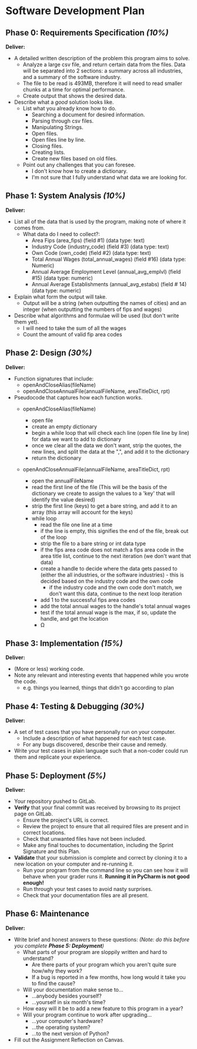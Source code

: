 # Software Development Plan

## Phase 0: Requirements Specification *(10%)*

**Deliver:**

* A detailed written description of the problem this program aims to solve.
  * Analyze a large csv file, and return certain data from the files. Data will be separated into 2 sections: a summary across all industries, and a summary of the software industry.
  * The file to be read is 493MB, therefore it will need to read smaller chunks at a time for optimal performance.
  * Create output that shows the desired data.
* Describe what a *good* solution looks like.
    * List what you already know how to do.
      * Searching a document for desired information.
      * Parsing through csv files.
      * Manipulating Strings.
      * Open files.
      * Open files line by line.
      * Closing files.
      * Creating lists.
      * Create new files based on old files.
    * Point out any challenges that you can foresee.
      * I don't know how to create a dictionary.
      * I'm not sure that I fully understand what data we are looking for.


## Phase 1: System Analysis *(10%)*

**Deliver:**

* List all of the data that is used by the program, making note of where it comes from.
  * What data do I need to collect?:
    * Area Fips (area_fips) (field #1) (data type: text)
    * Industry Code (industry_code) (field #3) (data type: text)
    * Own Code (own_code) (field #2) (data type: text)
    * Total Annual Wages (total_annual_wages) (field #16) (data type: Numeric)
    * Annual Average Employment Level (annual_avg_emplvl) (field #15) (data type: numeric)
    * Annual Average Establishments (annual_avg_estabs) (field # 14) (data type: numeric)
* Explain what form the output will take.
  * Output will be a string (when outputting the names of cities) and an integer (when outputting the numbers of fips and wages)
* Describe what algorithms and formulae will be used (but don't write them yet).
  * I will need to take the sum of all the wages
  * Count the amount of valid fip area codes

## Phase 2: Design *(30%)*

**Deliver:**

* Function signatures that include:
    * openAndCloseAlias(fileName)
    * openAndCloseAnnualFile(annualFileName, areaTitleDict, rpt)
* Pseudocode that captures how each function works.
    * openAndCloseAlias(fileName)
      * open file
      * create an empty dictionary
      * begin a while loop that will check each line (open file line by line) for data we want to add to dictionary
      * once we clear all the data we don't want, strip the quotes, the new lines, and split the data at the ",", and add it to the dictionary
      * return the dictionary

    * openAndCloseAnnualFile(annualFileName, areaTitleDict, rpt)
      * open the annualFileName
      * read the first line of the file (This will be the basis of the dictionary we create to assign the values to a 'key' that will identify the value desired)
      * strip the first line (keys) to get a bare string, and add it to an array (this array will account for the keys)
      * while loop
        * read the file one line at a time
        * if the line is empty, this signifies the end of the file, break out of the loop
        * strip the file to a bare string or int data type
        * if the fips area code does not match a fips area code in the area title list, continue to the next iteration (we don't want that data)
        * create a handle to decide where the data gets passed to (either the all industries, or the software industries) - this is decided based on the industry code and the own code
          * if the industry code and the own code don't match, we don't want this data, continue to the next loop iteration
        * add 1 to the successful fips area codes
        * add the total annual wages to the handle's total annual wages
        * test if the total annual wage is the max, if so, update the handle, and get the location
        * Ω

## Phase 3: Implementation *(15%)*

**Deliver:**

*   (More or less) working code.
*   Note any relevant and interesting events that happened while you wrote the code.
    *   e.g. things you learned, things that didn't go according to plan


## Phase 4: Testing & Debugging *(30%)*

**Deliver:**

*   A set of test cases that you have personally run on your computer.
    *   Include a description of what happened for each test case.
    *   For any bugs discovered, describe their cause and remedy.
*   Write your test cases in plain language such that a non-coder could run them and replicate your experience.


## Phase 5: Deployment *(5%)*

**Deliver:**

*   Your repository pushed to GitLab.
*   **Verify** that your final commit was received by browsing to its project page on GitLab.
    *   Ensure the project's URL is correct.
    *   Review the project to ensure that all required files are present and in correct locations.
    *   Check that unwanted files have not been included.
    *   Make any final touches to documentation, including the Sprint Signature and this Plan.
*   **Validate** that your submission is complete and correct by cloning it to a new location on your computer and re-running it.
	*	Run your program from the command line so you can see how it will behave when your grader runs it.  **Running it in PyCharm is not good enough!**
    *   Run through your test cases to avoid nasty surprises.
    *   Check that your documentation files are all present.


## Phase 6: Maintenance

**Deliver:**

*   Write brief and honest answers to these questions: *(Note: do this before you complete **Phase 5: Deployment**)*
    *   What parts of your program are sloppily written and hard to understand?
        *   Are there parts of your program which you aren't quite sure how/why they work?
        *   If a bug is reported in a few months, how long would it take you to find the cause?
    *   Will your documentation make sense to...
        *   ...anybody besides yourself?
        *   ...yourself in six month's time?
    *   How easy will it be to add a new feature to this program in a year?
    *   Will your program continue to work after upgrading...
        *   ...your computer's hardware?
        *   ...the operating system?
        *   ...to the next version of Python?
*   Fill out the Assignment Reflection on Canvas.
